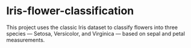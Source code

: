 # Iris-flower-classification
This project uses the classic Iris dataset to classify flowers into three species — Setosa, Versicolor, and Virginica — based on sepal and petal measurements.
